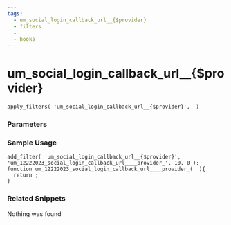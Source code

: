 ```yaml
---
tags: 
  - um_social_login_callback_url__{$provider}
  - filters
  - 
  - hooks
---
```

# um\_social\_login\_callback\_url\_\_{$provider}

``` php:no-line-numbers
apply_filters( 'um_social_login_callback_url__{$provider}',  )
```
<div class='hook-sep'></div>

### Parameters

<div class='hook-sep'></div>



### Sample Usage

``` php:no-line-numbers
add_filter( 'um_social_login_callback_url__{$provider}', 'um_12222023_social_login_callback_url____provider_', 10, 0 );
function um_12222023_social_login_callback_url____provider_(  ){
  return ;
}
```
<div class='hook-sep'></div>



### Related Snippets

Nothing was found

